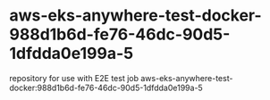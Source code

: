 # aws-eks-anywhere-test-docker-988d1b6d-fe76-46dc-90d5-1dfdda0e199a-5
repository for use with E2E test job aws-eks-anywhere-test-docker:988d1b6d-fe76-46dc-90d5-1dfdda0e199a-5
